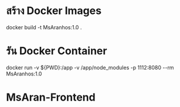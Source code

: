 # สร้าง Docker Images

docker build -t MsAranhos:1.0 .

# รัน Docker Container

docker run -v ${PWD}:/app -v /app/node_modules -p 1112:8080 --rm MsAranhos:1.0
# MsAran-Frontend
